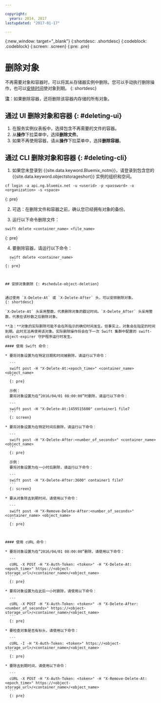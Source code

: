 ```yaml
---

copyright:
  years: 2014, 2017
lastupdated: "2017-01-17"

---
```

{:new_window: target="_blank"}
{:shortdesc: .shortdesc}
{:codeblock: .codeblock}
{:screen: .screen}
{:pre: .pre}


# 删除对象

不再需要对象和容器时，可以将其从存储器实例中删除。您可以手动执行删除操作，也可以[安排时间](/docs/services/ObjectStorage/os_deletion.html#schedule-object-deletion)使对象到期。
{: shortdesc}

**注**：如果删除容器，还将删除该容器内存储的所有对象。


## 通过 UI 删除对象和容器 {: #deleting-ui}

1. 在服务实例仪表板中，选择包含不再需要的文件的容器。
2. 从**操作**下拉菜单中，选择**删除文件**。
3. 如果不再使用容器，请从**操作**下拉菜单中，选择**删除容器**。



## 通过 CLI 删除对象和容器 {: #deleting-cli}

1.  如果您未登录到 {{site.data.keyword.Bluemix_notm}}，请登录到包含您的 {{site.data.keyword.objectstorageshort}} 实例的组织和空间。
  ```
  cf login -a api.ng.bluemix.net -u <userid> -p <password> -o <organization> -s <space>
  ```
  {: pre}

2. 可选：在删除文件和容器之前，确认您已经拥有对象的备份。

3. 运行以下命令删除文件：
  ```
swift delete <container_name> <file_name>
```
  {: pre}

4. 要删除容器，请运行以下命令：
  ```
    swift delete <container_name>
    ```
  {: pre}



## 安排对象删除 {: #schedule-object-deletion}


通过使用 `X-Delete-At` 或 `X-Delete-After` 头，可以安排删除对象。
{: shortdesc}

`X-Delete-At` 头采用整数，代表删除对象的戳记时间。`X-Delete_After` 头采用整数，代表在该秒数之后删除对象。

**注：**对象的实际删除可能不会在所指示的确切时间发生。但事实上，对象会在指定的时间到期。此时无法再使用该对象。实际删除操作将会在下一次 Swift 集群中配置的 swift-object-expirer 守护程序运行时发生。

#### 使用 Swift 命令：

* 要将对象设置为在特定日期和时间被删除，请运行以下命令：

    ```
    swift post -H "X-Delete-At:<epoch_time>" <container_name> <object_name>
    ```
    {: pre}

    示例：
    要将对象设置为在“2016/04/01 08:00:00”时删除，请运行以下命令：

    ```
    swift post -H "X-Delete-At:1459515600" container1 file7
    ```
    {: screen}

* 要将对象设置为在特定时间后删除，请运行以下命令：

    ```
    swift post -H "X-Delete-After:<number_of_seconds>" <container_name> <object_name>
    ```
    {: pre}

    示例：
    要将对象设置为在一小时后删除，请运行以下命令：

    ```
    swift post -H "X-Delete-After:3600" container1 file7
    ```
    {: screen}

* 要从对象除去到期时间，请使用以下命令：

    ```
    swift post -H "X-Remove-Delete-After:<number_of_seconds>" <container_name> <object_name>
    ```
    {: pre}



#### 使用 cURL 命令：

* 要将对象设置为在“2016/04/01 08:00:00”删除，请使用以下命令：

    ```
    cURL -X POST -H "X-Auth-Token: <token>" -H "X-Delete-At:<epoch_time>" https://<object-storage_url>/<container_name>/<object_name>
    ```
    {: pre}

* 要将对象设置为在此后一小时删除，请使用以下命令：

    ```
    cURL -X POST -H "X-Auth-Token: <token>" -H "X-Delete-After:<number_of_seconds>" https://<object-storage_url>/<container_name>/<object_name>
    ```
    {: pre}

* 要检查对象是否有标头，请使用以下命令：

    ```
    cURL -I -H "X-Auth-Token: <token>" https://<object-storage_url>/<container_name>/<object_name>
    ```
    {: pre}

* 要除去到期时间，请使用以下命令：

    ```
    cURL -X POST -H "X-Auth-Token: <token>" -H "X-Remove-Delete-At:<epoch_time>" https://<object-storage_url>/<container_name>/<object_name>
    ```
    {: pre}
